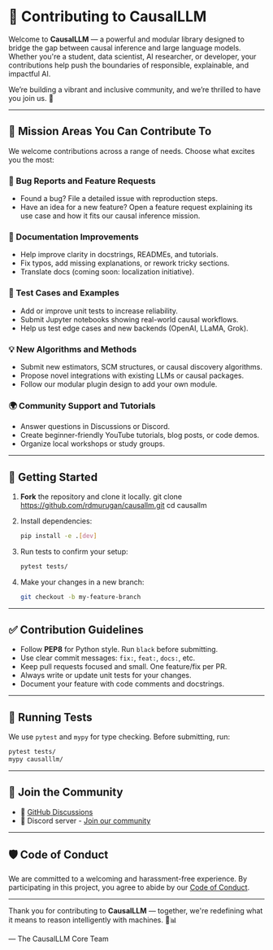 # 🤝 Contributing to CausalLLM

Welcome to **CausalLLM** — a powerful and modular library designed to bridge the gap between causal inference and large language models. Whether you're a student, data scientist, AI researcher, or developer, your contributions help push the boundaries of responsible, explainable, and impactful AI.

We’re building a vibrant and inclusive community, and we’re thrilled to have you join us. 🚀

---

## 🌟 Mission Areas You Can Contribute To

We welcome contributions across a range of needs. Choose what excites you the most:

### 🐛 Bug Reports and Feature Requests

* Found a bug? File a detailed issue with reproduction steps.
* Have an idea for a new feature? Open a feature request explaining its use case and how it fits our causal inference mission.

### 📝 Documentation Improvements

* Help improve clarity in docstrings, READMEs, and tutorials.
* Fix typos, add missing explanations, or rework tricky sections.
* Translate docs (coming soon: localization initiative).

### 🧪 Test Cases and Examples

* Add or improve unit tests to increase reliability.
* Submit Jupyter notebooks showing real-world causal workflows.
* Help us test edge cases and new backends (OpenAI, LLaMA, Grok).

### 💡 New Algorithms and Methods

* Submit new estimators, SCM structures, or causal discovery algorithms.
* Propose novel integrations with existing LLMs or causal packages.
* Follow our modular plugin design to add your own module.

### 🌍 Community Support and Tutorials

* Answer questions in Discussions or Discord.
* Create beginner-friendly YouTube tutorials, blog posts, or code demos.
* Organize local workshops or study groups.

---

## 📌 Getting Started

1. **Fork** the repository and clone it locally.
git clone https://github.com/rdmurugan/causallm.git
cd causallm

3. Install dependencies:

   ```bash
   pip install -e .[dev]
   ```
4. Run tests to confirm your setup:

   ```bash
   pytest tests/
   ```
5. Make your changes in a new branch:

   ```bash
   git checkout -b my-feature-branch
   ```

---

## ✅ Contribution Guidelines

* Follow **PEP8** for Python style. Run `black` before submitting.
* Use clear commit messages: `fix:`, `feat:`, `docs:`, etc.
* Keep pull requests focused and small. One feature/fix per PR.
* Always write or update unit tests for your changes.
* Document your feature with code comments and docstrings.

---

## 🧪 Running Tests

We use `pytest` and `mypy` for type checking. Before submitting, run:

```bash
pytest tests/
mypy causalllm/
```

---

## 💬 Join the Community

* 📣 [GitHub Discussions](https://github.com/rdmurugan/causalllm/discussions)
* 💬 Discord server - [Join our community](https://discord.gg/d4zD76hb)

---

## 🛡️ Code of Conduct

We are committed to a welcoming and harassment-free experience. By participating in this project, you agree to abide by our [Code of Conduct](CODE_OF_CONDUCT.md).

---

Thank you for contributing to **CausalLLM** — together, we're redefining what it means to reason intelligently with machines. 🧠📊

— The CausalLLM Core Team
